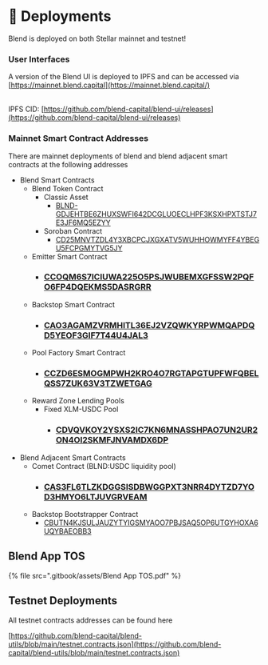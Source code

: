 # 🚀 Deployments

Blend is deployed on both Stellar mainnet and testnet!

### User Interfaces

A version of the Blend UI is deployed to IPFS and can be accessed via\
[https://mainnet.blend.capital](https://mainnet.blend.capital/)

\
IPFS CID: [https://github.com/blend-capital/blend-ui/releases](https://github.com/blend-capital/blend-ui/releases)

### Mainnet Smart Contract Addresses

There are mainnet deployments of blend and blend adjacent smart contracts at the following addresses

* Blend Smart Contracts
  * Blend Token Contract
    * Classic Asset
      * [BLND-GDJEHTBE6ZHUXSWFI642DCGLUOECLHPF3KSXHPXTSTJ7E3JF6MQ5EZYY](https://stellar.expert/explorer/public/asset/BLND-GDJEHTBE6ZHUXSWFI642DCGLUOECLHPF3KSXHPXTSTJ7E3JF6MQ5EZYY-1)
    * Soroban Contract
      * [CD25MNVTZDL4Y3XBCPCJXGXATV5WUHHOWMYFF4YBEGU5FCPGMYTVG5JY](https://stellar.expert/explorer/public/contract/CD25MNVTZDL4Y3XBCPCJXGXATV5WUHHOWMYFF4YBEGU5FCPGMYTVG5JY)
  * Emitter Smart Contract
    * ### [CCOQM6S7ICIUWA225O5PSJWUBEMXGFSSW2PQFO6FP4DQEKMS5DASRGRR](https://stellar.expert/explorer/public/contract/CCOQM6S7ICIUWA225O5PSJWUBEMXGFSSW2PQFO6FP4DQEKMS5DASRGRR)
  * Backstop Smart Contract
    * ### [CAO3AGAMZVRMHITL36EJ2VZQWKYRPWMQAPDQD5YEOF3GIF7T44U4JAL3](https://stellar.expert/explorer/public/contract/CAO3AGAMZVRMHITL36EJ2VZQWKYRPWMQAPDQD5YEOF3GIF7T44U4JAL3)
  * Pool Factory Smart Contract
    * ### [CCZD6ESMOGMPWH2KRO4O7RGTAPGTUPFWFQBELQSS7ZUK63V3TZWETGAG](https://stellar.expert/explorer/public/contract/CCZD6ESMOGMPWH2KRO4O7RGTAPGTUPFWFQBELQSS7ZUK63V3TZWETGAG)
  * Reward Zone Lending Pools
    * Fixed XLM-USDC Pool
      * ### [CDVQVKOY2YSXS2IC7KN6MNASSHPAO7UN2UR2ON4OI2SKMFJNVAMDX6DP](https://stellar.expert/explorer/public/contract/CDVQVKOY2YSXS2IC7KN6MNASSHPAO7UN2UR2ON4OI2SKMFJNVAMDX6DP)
* Blend Adjacent Smart Contracts
  * Comet Contract (BLND:USDC liquidity pool)
    * ### [CAS3FL6TLZKDGGSISDBWGGPXT3NRR4DYTZD7YOD3HMYO6LTJUVGRVEAM](https://stellar.expert/explorer/public/contract/CAS3FL6TLZKDGGSISDBWGGPXT3NRR4DYTZD7YOD3HMYO6LTJUVGRVEAM)
  * Backstop Bootstrapper Contract
    * [CBUTN4KJSULJAUZYTYIGSMYAOO7PBJSAQ5OP6UTGYHOXA6UQYBAEOBB3](https://stellar.expert/explorer/public/contract/CBUTN4KJSULJAUZYTYIGSMYAOO7PBJSAQ5OP6UTGYHOXA6UQYBAEOBB3)

## Blend App TOS

{% file src=".gitbook/assets/Blend App TOS.pdf" %}

## Testnet Deployments

All testnet contracts addresses can be found here

[https://github.com/blend-capital/blend-utils/blob/main/testnet.contracts.json](https://github.com/blend-capital/blend-utils/blob/main/testnet.contracts.json)
